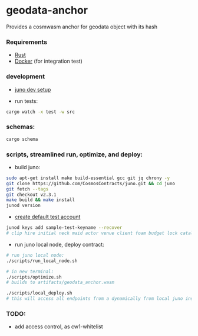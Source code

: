 # geodata-anchor

Provides a cosmwasm anchor for geodata object with its hash
### Requirements
* [Rust](https://www.rust-lang.org/tools/install)
* [Docker](https://www.docker.com/) (for integration test)
### development
* [juno dev setup](https://docs.junonetwork.io/smart-contracts-and-junod-development/getting-started)

* run tests:
```sh
cargo watch -x test -w src
```

### schemas:
```sh
cargo schema
```
### scripts, streamlined run, optimize, and deploy:
* build juno:
```sh
sudo apt-get install make build-essential gcc git jq chrony -y
git clone https://github.com/CosmosContracts/juno.git && cd juno
git fetch --tags
git checkout v2.3.1
make build && make install
junod version
```
* [create default test account](https://docs.junonetwork.io/smart-contracts-and-junod-development/junod-local-dev-setup)
```sh
junod keys add sample-test-keyname --recover
# clip hire initial neck maid actor venue client foam budget lock catalog sweet steak waste crater broccoli pipe steak sister coyote moment obvious choose
```
* run juno local node, deploy contract:
```sh
# run juno local node:
./scripts/run_local_node.sh

# in new terminal:
./scripts/optimize.sh
# builds to artifacts/geodata_anchor.wasm

./scripts/local_deploy.sh
# this will access all endpoints from a dynamically from local juno instance.

```
### TODO:
* add access control, as cw1-whitelist